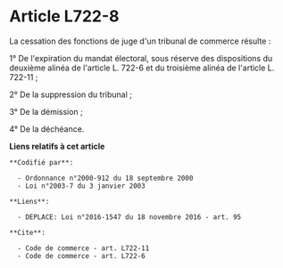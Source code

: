 # Article L722-8

La cessation des fonctions de juge d'un tribunal de commerce résulte : 

1° De l'expiration du mandat électoral, sous réserve des dispositions du deuxième alinéa de l'article L. 722-6 et du
troisième alinéa de l'article L. 722-11 ; 

2° De la suppression du tribunal ; 

3° De la démission ; 

4° De la déchéance.

**Liens relatifs à cet article**

	**Codifié par**:

	  - Ordonnance n°2000-912 du 18 septembre 2000
	  - Loi n°2003-7 du 3 janvier 2003

	**Liens**:

	  - DEPLACE: Loi n°2016-1547 du 18 novembre 2016 - art. 95

	**Cite**:

	  - Code de commerce - art. L722-11
	  - Code de commerce - art. L722-6
